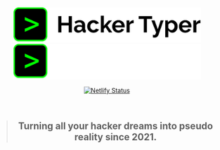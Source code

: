 <div align=center>

<br>
<br>

<img height="80" width="auto" src=".github/img/logo-dark.svg#gh-light-mode-only" alt="HackerTyper Dark Logo">
<img height="80" width="auto" src=".github/img/logo-light.svg#gh-dark-mode-only" alt="HackerTyper Light Logo">

[![Netlify Status](https://api.netlify.com/api/v1/badges/8b16031c-bec1-4cf0-a1f1-83e00d08e96a/deploy-status)](https://app.netlify.com/sites/hackertyper/deploys)

<br>

> ## **Turning all your hacker dreams into pseudo reality since 2021.**



</div>
